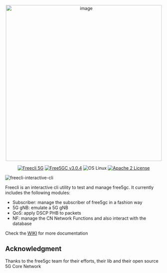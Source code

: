 <p align="center">
<img width="500" alt="image" src="https://user-images.githubusercontent.com/41422704/100396438-44cb8f80-3045-11eb-95d6-d2d5c84e3740.png">
</p>

<p align="center">
<a href="https://github.com/srajdax/free5gc-cli/releases"><img src="https://img.shields.io/badge/Freecli%205G-v0.2-blue?logo=go" alt="Freecli 5G"/></a>
<a href="https://github.com/free5gc/free5gc"><img src="https://img.shields.io/badge/Tested-free5gc%20v3.0.4-red" alt="Free5GC v3.0.4"/></a>
<img src="https://img.shields.io/badge/OS-Linux-g" alt="OS Linux"/>
<a href="https://github.com/srajdax/free5gc-cli/releases"><img src="https://img.shields.io/badge/license-Apache%202-lightgrey" alt="Apache 2 License"/></a>
</p>

![freecli-interactive-cli](https://user-images.githubusercontent.com/41422704/99889610-220d3580-2c57-11eb-9133-f4a1daaa9258.gif)

Freecli is an interactive cli utility to test and manage free5gc. It currently includes the following modules:

- Subscriber: manage the subscriber of free5gc in a fashion way
- 5G gNB: emulate a 5G gNB
- QoS: apply DSCP PHB to packets
- NF: manage the CN Network Functions and also interact with the database

Check the [WIKI](https://github.com/Srajdax/free5gc-cli/wiki) for more documentation

## Acknowledgment

Thanks to the free5gc team for their efforts, their lib and their open source 5G Core Network